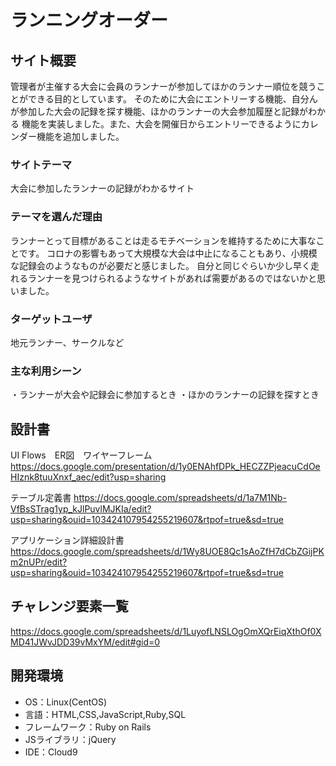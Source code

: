 
# ランニングオーダー

## サイト概要
管理者が主催する大会に会員のランナーが参加してほかのランナー順位を競うことができる目的としています。
そのために大会にエントリーする機能、自分んが参加した大会の記録を探す機能、ほかのランナーの大会参加履歴と記録がわかる
機能を実装しました。また、大会を開催日からエントリーできるようにカレンダー機能を追加しました。

### サイトテーマ
大会に参加したランナーの記録がわかるサイト

### テーマを選んだ理由
ランナーとって目標があることは走るモチベーションを維持するために大事なことです。
コロナの影響もあって大規模な大会は中止になることもあり、小規模な記録会のようなものが必要だと感じました。
自分と同じぐらいか少し早く走れるランナーを見つけられるようなサイトがあれば需要があるのではないかと思いました。

### ターゲットユーザ
地元ランナー、サークルなど

### 主な利用シーン
・ランナーが大会や記録会に参加するとき
・ほかのランナーの記録を探すとき

## 設計書
 UI Flows　ER図　ワイヤーフレーム
https://docs.google.com/presentation/d/1y0ENAhfDPk_HECZZPjeacuCdOeHIznk8tuuXnxf_aec/edit?usp=sharing

テーブル定義書
https://docs.google.com/spreadsheets/d/1a7M1Nb-VfBsSTrag1yp_kJlPuvlMJKIa/edit?usp=sharing&ouid=103424107954255219607&rtpof=true&sd=true

アプリケーション詳細設計書
https://docs.google.com/spreadsheets/d/1Wy8UOE8Qc1sAoZfH7dCbZGijPKm2nUPr/edit?usp=sharing&ouid=103424107954255219607&rtpof=true&sd=true

## チャレンジ要素一覧
https://docs.google.com/spreadsheets/d/1LuyofLNSLOgOmXQrEiqXthOf0XMD41JWvJDD39vMxYM/edit#gid=0

## 開発環境
- OS：Linux(CentOS)
- 言語：HTML,CSS,JavaScript,Ruby,SQL
- フレームワーク：Ruby on Rails
- JSライブラリ：jQuery
- IDE：Cloud9
